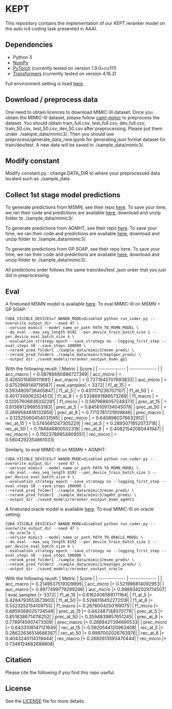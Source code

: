 # KEPT

This repository contains the implementation of our KEPT reranker model on the auto icd coding task presented in AAAI.

## Dependencies

* Python 3
* [NumPy](http://www.numpy.org/)
* [PyTorch](http://pytorch.org/) (currently tested on version 1.9.0+cu111)
* [Transformers](https://github.com/huggingface/transformers) (currently tested on version 4.16.2)

Full environment setting is lised [here](conda-environment.yaml).

## Download / preprocess data
One need to obtain licences to download MIMIC-III dataset. Once you obtain the MIMIC-III dataset, please follow [caml-mimic](https://github.com/jamesmullenbach/caml-mimic) to preprocess the dataset. You should obtain train_full.csv, test_full.csv, dev_full.csv, train_50.csv, test_50.csv, dev_50.csv after preprocessing. Please put them under ./sample_data/mimic3/. Then you should use preprocess/generate_data_new.ipynb for generating json format dataset for train/dev/test. A new data will be saved in ./sample_data/mimic3/. 


## Modify constant
Modify constant.py : change DATA_DIR to where your preprocessed data located such as ./sample_data

## Collect 1st stage model predictions
To generate predictions from MSMN, see their repo [here](https://github.com/GanjinZero/ICD-MSMN). To save your time, we ran their code and predictions are available [here](https://drive.google.com/drive/folders/1XbnPwD2FNzEgnYoF3-3ruruItsG3De_e?usp=sharing), download and unzip folder to ./sample_data/mimic3/.

To generate predictions from AGMHT, see their repo [here](https://github.com/csong27/gzsl_text). To save your time, we ran their code and predictions are available [here](https://drive.google.com/drive/folders/1Z7J3W2JvnPB8TrKbSyBXuiVvGdAoeloM?usp=sharing), download and unzip folder to ./sample_data/mimic3/.

To generate predictions from GP SOAP, see their repo here. To save your time, we ran their code and predictions are available [here](https://drive.google.com/drive/folders/1jJGCNCV2E5UGM1GYYU4oI0K_B5vsxsiv?usp=sharing), download and unzip folder to ./sample_data/mimic3/.

All predictions order follows the same train/dev/test .json order that you just did in preprocessing.

## Eval

A finetuned MSMN model is available [here](https://drive.google.com/drive/folders/1ylqyuP06CgHQN1KPJ0QTTptmmBFx8O9P?usp=sharing). To eval MIMIC-III on MSMN + GP SOAP:
```
CUDA_VISIBLE_DEVICES=7 WANDB_MODE=disabled python run_coder.py --overwrite_output_dir --seed 47 \
--version mimic3 --model_name_or_path PATH_TO_MSMN_MODEL \
--do_eval --max_seq_length 8192 --per_device_train_batch_size 1 --per_device_eval_batch_size 4 \
--evaluation_strategy epoch --save_strategy no --logging_first_step --eval_steps 10 --save_steps 100000 \
--rerank_pred_folder1 ./sample_data/mimic3/msmn_preds/ \
--rerank_pred_folder2 ./sample_data/mimic3/keptgen_preds/ \
--output_dir ./saved_models/reranker_xoutput_msmn_gp1
```
With the following reuslt:
| Metric  | Score |
| ------------- | ------------- |
| acc_macro   | = 0.08786680886727369|
| acc_micro   | =  0.4265015806111691|
| auc_macro   | =  0.7271945707693832|
| auc_micro   | =  0.8752969149719587|
| eval_samples| =                3372|
| f1_at_15    | =  0.5934809738405847|
| f1_at_5     | =  0.4311171236707107|
| f1_at_50    | =  0.4017349062524513|
| f1_at_8     | =  0.5338691886573289|
| f1_macro    | = 0.12057606836332291|
| f1_micro    | =  0.5979686057248373|
| prec_at_15  | =  0.6136812969553183|
| prec_at_5   | =  0.8456109134045078|
| prec_at_50  | =  0.2699584816132859|
| prec_at_8   | =  0.7712781731909846|
| prec_macro  | = 0.12525060454031595|
| prec_micro  | =  0.6408980376632912|
| rec_at_15   | =  0.5745681247305229|
| rec_at_5    | =  0.2893071852073718|
| rec_at_50   | =   0.784846800502318|
| rec_at_8    | = 0.40821542080441947|
| rec_macro   | = 0.11623789954909551|
| rec_micro   | =  0.5604292354861033|

Similarly, to eval MIMIC-III on MSMN + AGMHT:
```
CUDA_VISIBLE_DEVICES=7 WANDB_MODE=disabled python run_coder.py --overwrite_output_dir --seed 47 \
--version mimic3 --model_name_or_path PATH_TO_MSMN_MODEL \
--do_eval --max_seq_length 8192 --per_device_train_batch_size 1 --per_device_eval_batch_size 4 \
--evaluation_strategy epoch --save_strategy no --logging_first_step --eval_steps 10 --save_steps 100000 \
--rerank_pred_folder1 ./sample_data/mimic3/msmn_preds/ \
--rerank_pred_folder2 ./sample_data/mimic3/agmht_preds/ \
--output_dir ./saved_models/reranker_xoutput_msmn_agmht1
```

A finetuned oracle model is available [here](https://drive.google.com/drive/folders/1pWo4Ikb3UBy3x1vLW47OOgbu1hk7uMt7?usp=sharing). To eval MIMIC-III on oracle setting:
```
CUDA_VISIBLE_DEVICES=7 WANDB_MODE=disabled python run_coder.py --overwrite_output_dir --seed 47 \
--do_oracle \
--version mimic3 --model_name_or_path PATH_TO_ORACLE_MODEL \
--do_eval --max_seq_length 8192 --per_device_train_batch_size 1 --per_device_eval_batch_size 4 \
--evaluation_strategy epoch --save_strategy no --logging_first_step --eval_steps 10 --save_steps 100000 \
--rerank_pred_folder1 ./sample_data/mimic3/msmn_preds/ \
--rerank_pred_folder2 ./sample_data/mimic3/keptgen_preds/ \
--output_dir ./saved_models/reranker_xoutput_oracle
```
With the following reuslt:
| Metric  | Score |
| ------------- | ------------- |
| acc_macro    |=  0.2149537519309995|
| acc_micro    |=   0.521996814092953|
| auc_macro    |=  0.9977499779299266|
| auc_micro    |=  0.9989342029714507|
| eval_samples |=                3372|
| f1_at_15     |=  0.6162406569171164|
| f1_at_5      |=  0.4284793553573903|
| f1_at_50     |=  0.5288116452272519|
| f1_at_8      |=  0.5323252154109755|
| f1_macro     |=  0.2676004250199075|
| f1_micro     |=  0.6859368025734548|
| prec_at_15   |=   0.642487149070779|
| prec_at_5    |=  0.8518386714116252|
| prec_at_50   |=  0.3594839857651245|
| prec_at_8    |=  0.7789145907473309|
| prec_macro   |=  0.2669427394690533|
| prec_micro   |=  0.6433108147121649|
| rec_at_15    |=  0.5920544120963408|
| rec_at_5     |= 0.28622636514686367|
| rec_at_50    |=  0.9997002026763976|
| rec_at_8     |=  0.4043240114319444|
| rec_macro    |=  0.2682613593470444|
| rec_micro    |=  0.7346124682688808|

## Citation

Please cite the following if you find this repo useful.


## License

See the [LICENSE](LICENSE) file for more details.

